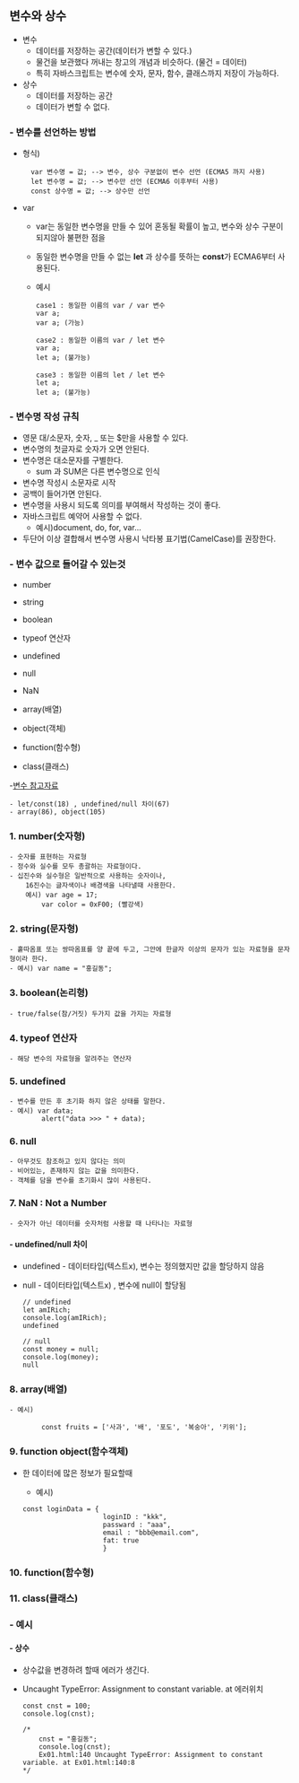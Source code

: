 ## 변수와 상수

- 변수
  - 데이터를 저장하는 공간(데이터가 변할 수 있다.)
  - 물건을 보관했다 꺼내는 창고의 개념과 비슷하다. (물건 = 데이터)
  - 특히 자바스크립트는 변수에 숫자, 문자, 함수, 클래스까지 저장이 가능하다.
- 상수
  - 데이터를 저장하는 공간
  - 데이터가 변할 수 없다.

### - 변수를 선언하는 방법

- 형식)

        var 변수명 = 값; --> 변수, 상수 구분없이 변수 선언 (ECMA5 까지 사용)
        let 변수명 = 값; --> 변수만 선언 (ECMA6 이후부터 사용)
        const 상수명 = 값; --> 상수만 선언

- var

  - var는 동일한 변수명을 만들 수 있어 혼동될 확률이 높고, 변수와 상수 구분이 되지않아 불편한 점을
  - 동일한 변수명을 만들 수 없는 <b>let</b> 과 상수를 뜻하는 <b>const</b>가 ECMA6부터 사용된다.

  - 예시

        case1 : 동일한 이름의 var / var 변수
        var a;
        var a; (가능)

        case2 : 동일한 이름의 var / let 변수
        var a;
        let a; (불가능)

        case3 : 동일한 이름의 let / let 변수
        let a;
        let a; (불가능)

### - 변수명 작성 규칙

- 영문 대/소문자, 숫자, \_ 또는 $만을 사용할 수 있다.
- 변수명의 첫글자로 숫자가 오면 안된다.
- 변수명은 대소문자를 구별한다.
  - sum 과 SUM은 다른 변수명으로 인식
- 변수명 작성시 소문자로 시작
- 공백이 들어가면 안된다.
- 변수명을 사용시 되도록 의미를 부여해서 작성하는 것이 좋다.
- 자바스크립트 예약어 사용할 수 없다.
  - 예시)document, do, for, var...
- 두단어 이상 결합해서 변수명 사용시 낙타봉 표기법(CamelCase)를 권장한다.

### - 변수 값으로 들어갈 수 있는것

- number
- string
- boolean
- typeof 연산자

- undefined
- null
- NaN

- array(배열)
- object(객체)
- function(함수형)
- class(클래스)

-[변수 참고자료](https://github.com/hyeah0/Javascript/blob/master/Javacript_nomad/d1-4_JS_basic/d1_1.html)

    - let/const(18) , undefined/null 차이(67)
    - array(86), object(105)

### 1. number(숫자형)

    - 숫자를 표현하는 자료형
    - 정수와 실수를 모두 총괄하는 자료형이다.
    - 십진수와 실수형은 일반적으로 사용하는 숫자이나,
        16진수는 글자색이나 배경색을 나타낼때 사용한다.
        예시) var age = 17;
            var color = 0xF00; (빨강색)

### 2. string(문자형)

    - 홑따옴표 또는 쌍따옴표를 양 끝에 두고, 그안에 한글자 이상의 문자가 있는 자료형을 문자형이라 한다.
    - 예시) var name = "홍길동";

### 3. boolean(논리형)

    - true/false(참/거짓) 두가지 값을 가지는 자료형

### 4. typeof 연산자

    - 해당 변수의 자료형을 알려주는 연산자

### 5. undefined

    - 변수를 만든 후 초기화 하지 않은 상태를 말한다.
    - 예시) var data;
            alert("data >>> " + data);

### 6. null

    - 아무것도 참조하고 있지 않다는 의미
    - 비어있는, 존재하지 않는 값을 의미한다.
    - 객체를 담을 변수를 초기화시 많이 사용된다.

### 7. NaN : Not a Number

    - 숫자가 아닌 데이터를 숫자처럼 사용할 때 나타나는 자료형

#### - undefined/null 차이

- undefined - 데이터타입(텍스트x), 변수는 정의했지만 값을 할당하지 않음
- null - 데이터타입(텍스트x) , 변수에 null이 할당됨

  ```
  // undefined
  let amIRich;
  console.log(amIRich);
  undefined

  // null
  const money = null;
  console.log(money);
  null
  ```

### 8. array(배열)

    - 예시)

            const fruits = ['사과', '배', '포도', '복숭아', '키위'];

### 9. function object(함수객체)

- 한 데이터에 많은 정보가 필요할때

  - 예시)

  ```
  const loginData = {
                      loginID : "kkk",
                      passward : "aaa",
                      email : "bbb@email.com",
                      fat: true
                      }
  ```

### 10. function(함수형)

### 11. class(클래스)

### - 예시

#### - 상수

- 상수값을 변경하려 할때 에러가 생긴다.
- Uncaught TypeError: Assignment to constant variable. at 에러위치

  ```
  const cnst = 100;
  console.log(cnst);

  /*
      cnst = "홍길동";
      console.log(cnst);
      Ex01.html:140 Uncaught TypeError: Assignment to constant variable. at Ex01.html:140:8
  */

  ```
